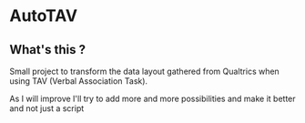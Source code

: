 # AutoTAV

## What's this ?

Small project to transform the data layout gathered from Qualtrics when using TAV (Verbal Association Task).


As I will improve I'll try to add more and more possibilities and make it better and not just a script
